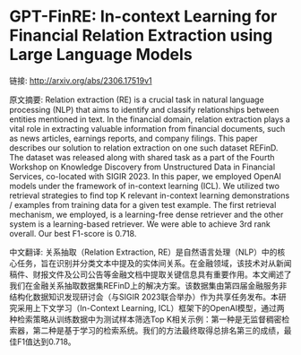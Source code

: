 # GPT-FinRE: In-context Learning for Financial Relation Extraction using Large Language Models

链接: http://arxiv.org/abs/2306.17519v1

原文摘要:
Relation extraction (RE) is a crucial task in natural language processing
(NLP) that aims to identify and classify relationships between entities
mentioned in text. In the financial domain, relation extraction plays a vital
role in extracting valuable information from financial documents, such as news
articles, earnings reports, and company filings. This paper describes our
solution to relation extraction on one such dataset REFinD. The dataset was
released along with shared task as a part of the Fourth Workshop on Knowledge
Discovery from Unstructured Data in Financial Services, co-located with SIGIR
2023. In this paper, we employed OpenAI models under the framework of
in-context learning (ICL). We utilized two retrieval strategies to find top K
relevant in-context learning demonstrations / examples from training data for a
given test example. The first retrieval mechanism, we employed, is a
learning-free dense retriever and the other system is a learning-based
retriever. We were able to achieve 3rd rank overall. Our best F1-score is
0.718.

中文翻译:
关系抽取（Relation Extraction, RE）是自然语言处理（NLP）中的核心任务，旨在识别并分类文本中提及的实体间关系。在金融领域，该技术对从新闻稿件、财报文件及公司公告等金融文档中提取关键信息具有重要作用。本文阐述了我们在金融关系抽取数据集REFinD上的解决方案。该数据集由第四届金融服务非结构化数据知识发现研讨会（与SIGIR 2023联合举办）作为共享任务发布。本研究采用上下文学习（In-Context Learning, ICL）框架下的OpenAI模型，通过两种检索策略从训练数据中为测试样本筛选Top K相关示例：第一种是无监督稠密检索器，第二种是基于学习的检索系统。我们的方法最终取得总排名第三的成绩，最佳F1值达到0.718。
